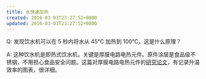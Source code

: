 ```yaml
---
title: 水快速加热
created: 2016-03-03T23:27:52+0800
updated: 2016-03-03T23:27:52+0800
---
```



Q: 发现饮水机可以在 5 秒内将水从 45℃ 加热到 100℃，这是什么原理？

A: 这种饮水机是即热式饮水机，关键是厚膜电路电热元件。原件涂层是食品级不锈钢，不用担心食品安全问题。这篇对厚膜电路电热元件的[研究论文](https://wenku.baidu.com/view/ab7642aad1f34693daef3e9c.html)，有记录升温效率的图表，很详细。
